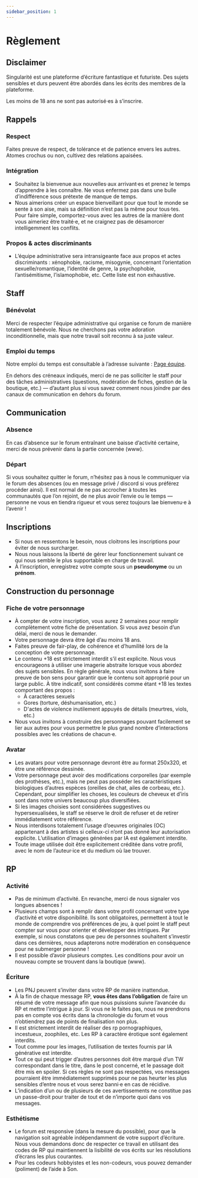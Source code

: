 ```yaml
---
sidebar_position: 1
---
```


# Règlement

## Disclaimer

Singularité est une plateforme d’écriture fantastique et futuriste. Des sujets sensibles et durs peuvent être abordés dans les écrits des membres de la plateforme.

Les moins de 18 ans ne sont pas autorisé·es à s’inscrire.

## Rappels

### Respect

Faites preuve de respect, de tolérance et de patience envers les autres. Atomes crochus ou non, cultivez des relations apaisées.

### Intégration

- Souhaitez la bienvenue aux nouvelles·aux arrivant·es et prenez le temps d’apprendre à les connaître. Ne vous enfermez pas dans une bulle d’indifférence sous prétexte de manque de temps.
- Nous aimerions créer un espace bienveillant pour que tout le monde se sente à son aise, mais sa définition n’est pas la même pour tous·tes. Pour faire simple, comportez-vous avec les autres de la manière dont vous aimeriez être traité·e, et ne craignez pas de désamorcer intelligemment les conflits.

### Propos & actes discriminants

- L’équipe administrative sera intransigeante face aux propos et actes discriminants : xénophobie, racisme, misogynie, concernant l’orientation sexuelle/romantique, l’identité de genre, la psychophobie, l’antisémitisme, l’islamophobie, etc. Cette liste est non exhaustive.

## Staff

### Bénévolat

Merci de respecter l’équipe administrative qui organise ce forum de manière totalement bénévole. Nous ne cherchons pas votre adoration inconditionnelle, mais que notre travail soit reconnu à sa juste valeur.

### Emploi du temps

Notre emploi du temps est consultable à l’adresse suivante : [Page équipe](/docs/preambule/equipe).

En dehors des créneaux indiqués, merci de ne pas solliciter le staff pour des tâches administratives (questions, modération de fiches, gestion de la boutique, etc.) — d’autant plus si vous savez comment nous joindre par des canaux de communication en dehors du forum.

## Communication

### Absence

En cas d’absence sur le forum entraînant une baisse d’activité certaine, merci de nous prévenir dans la partie concernée (www).

### Départ

Si vous souhaitez quitter le forum, n’hésitez pas à nous le communiquer via le forum des absences (ou en message privé / discord si vous préférez procéder ainsi). Il est normal de ne pas accrocher à toutes les communautés que l’on rejoint, de ne plus avoir l’envie ou le temps — personne ne vous en tiendra rigueur et vous serez toujours lae bienvenu·e à l’avenir !

## Inscriptions

- Si nous en ressentons le besoin, nous cloitrons les inscriptions pour éviter de nous surcharger.
- Nous nous laissons la liberté de gérer leur fonctionnement suivant ce qui nous semble le plus supportable en charge de travail.
- À l’inscription, enregistrez votre compte sous un **pseudonyme** ou un **prénom**.

## Construction du personnage

### Fiche de votre personnage

- À compter de votre inscription, vous aurez 2 semaines pour remplir complètement votre fiche de présentation. Si vous avez besoin d’un délai, merci de nous le demander.
- Votre personnage devra être âgé d’au moins 18 ans.
- Faites preuve de fair-play, de cohérence et d’humilité lors de la conception de votre personnage.
- Le contenu +18 est strictement interdit s’il est explicite. Nous vous encourageons à utiliser une imagerie abstraite lorsque vous abordez des sujets sensibles. En règle générale, nous vous invitons à faire preuve de bon sens pour garantir que le contenu soit approprié pour un large public. À titre indicatif, sont considérés comme étant +18 les textes comportant des propos :
  - À caractères sexuels
  - Gores (torture, déshumanisation, etc.)
  - D'actes de violence inutilement appuyés de détails (meurtres, viols, etc.)
- Nous vous invitons à construire des personnages pouvant facilement se lier aux autres pour vous permettre le plus grand nombre d’interactions possibles avec les créations de chacun·e.

### Avatar

- Les avatars pour votre personnage devront être au format 250x320, et être une référence dessinée.
- Votre personnage peut avoir des modifications corporelles (par exemple des prothèses, etc.), mais ne peut pas posséder les caractéristiques biologiques d’autres espèces (oreilles de chat, ailes de corbeau, etc.). Cependant, pour simplifier les choses, les couleurs de cheveux et d’iris sont dans notre univers beaucoup plus diversifiées.
- Si les images choisies sont considérées suggestives ou hypersexualisées, le staff se réserve le droit de refuser et de retirer immédiatement votre référence.
- Nous interdisons totalement l’usage d’oeuvres originales (OC) appartenant à des artistes si celleux-ci n’ont pas donné leur autorisation explicite. L’utilisation d’images générées par IA est également interdite.
- Toute image utilisée doit être explicitement créditée dans votre profil, avec le nom de l’auteur·ice et du medium où lae trouver.

## RP

### Activité

- Pas de minimum d’activité. En revanche, merci de nous signaler vos longues absences !
- Plusieurs champs sont à remplir dans votre profil concernant votre type d’activité et votre disponibilité. Ils sont obligatoires, permettent à tout le monde de comprendre vos préférences de jeu, à quel point le staff peut compter sur vous pour orienter et développer des intrigues. Par exemple, si nous constatons que peu de personnes souhaitent s’investir dans ces dernières, nous adapterons notre modération en conséquence pour ne submerger personne !
- Il est possible d’avoir plusieurs comptes. Les conditions pour avoir un nouveau compte se trouvent dans la boutique (www).

### Écriture

- Les PNJ peuvent s’inviter dans votre RP de manière inattendue.
- À la fin de chaque message RP, **vous êtes dans l’obligation** de faire un résumé de votre message afin que nous puissions suivre l’avancée du RP et mettre l’intrigue à jour. Si vous ne le faites pas, nous ne prendrons pas en compte vos écrits dans la chronologie du forum et vous n’obtiendrez pas de points de finalisation non plus.
- Il est strictement interdit de réaliser des rp pornographiques, incestueux, zoophiles, etc. Les RP à caractère érotique sont également interdits.
- Tout comme pour les images, l’utilisation de textes fournis par IA générative est interdite.
- Tout ce qui peut trigger d’autres personnes doit être marqué d’un TW correspondant dans le titre, dans le post concerné, et le passage doit être mis en spoiler. Si ces règles ne sont pas respectées, vos messages pourraient être immédiatement supprimés pour ne pas heurter les plus sensibles d’entre nous et vous serez banni·e en cas de récidive.
- L’indication d’un ou de plusieurs de ces avertissements ne constitue pas un passe-droit pour traiter de tout et de n’importe quoi dans vos messages.

### Esthétisme

- Le forum est responsive (dans la mesure du possible), pour que la navigation soit agréable indépendamment de votre support d’écriture. Nous vous demandons donc de respecter ce travail en utilisant des codes de RP qui maintiennent la lisibilité de vos écrits sur les résolutions d’écrans les plus courantes.
- Pour les codeurs hobbyistes et les non-codeurs, vous pouvez demander (poliment) de l’aide à Son.